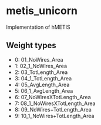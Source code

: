 # metis_unicorn
Implementation of hMETIS

## Weight types

* 0: 01_NoWires_Area
* 1: 02_1_NoWires_Area
* 2: 03_TotLength_Area
* 3: 04_1_TotLength_Area
* 4: 05_AvgLength_Area
* 5: 06_1_AvgLength_Area
* 6: 07_NoWiresXTotLength_Area
* 7: 08_1_NoWiresXTotLength_Area
* 8: 09_NoWires+TotLength_Area
* 9: 10_1_NoWires+TotLength_Area
